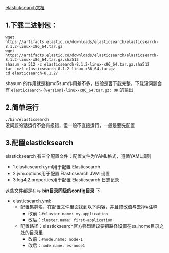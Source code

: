 [elasticksearch文档](https://www.elastic.co/guide/index.html)
## 1.下载二进制包：
```
wget https://artifacts.elastic.co/downloads/elasticsearch/elasticsearch-8.1.2-linux-x86_64.tar.gz
wget https://artifacts.elastic.co/downloads/elasticsearch/elasticsearch-8.1.2-linux-x86_64.tar.gz.sha512
shasum -a 512 -c elasticsearch-8.1.2-linux-x86_64.tar.gz.sha512 
tar -xzf elasticsearch-8.1.2-linux-x86_64.tar.gz
cd elasticsearch-8.1.2/ 
```
shasum 的作用就是和md5sum作用差不多，校验是否下载完整，下载没问题会有 `elasticsearch-{version}-linux-x86_64.tar.gz: OK` 的输出  

## 2.简单运行
`./bin/elasticsearch`  
没问题的话运行不会有报错，但一般不直接运行，一般是要先配置

## 3.配置elasticksearch
elasticksearch 有三个配置文件：配置文件为YAML格式，遵循YAML规则  
* 1.elasticsearch.yml用于配置 Elasticsearch  
* 2.jvm.options用于配置 Elasticsearch JVM 设置
* 3.log4j2.properties用于配置 Elasticsearch 日志记录

这些文件都是在与 **bin目录同级的config目录** 下  

* elasticsearch.yml:
  * 配置集群名，在配置文件里面找到以下内容，并且修改值与去掉#注释
    * 改前：`#cluster.name: my-application`
    * 改后：`cluster.name: first-application`
  * 配置路径：elasticksearch官方强烈建议要把路径设置在es_home目录之处的目录里
    * 改前：`#node.name: node-1`
    * 改后：`node.name: es-node1`
